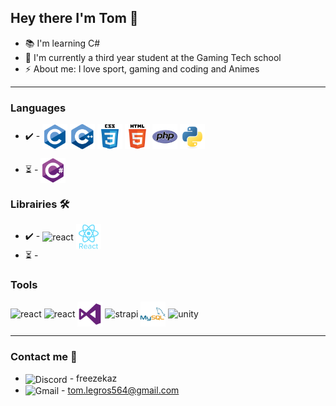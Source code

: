 ## Hey there I'm Tom 👋

- 📚 I'm learning C#
- 💼 I'm currently a third year student at the Gaming Tech school
- ⚡ About me: I love sport, gaming and coding and Animes

---


### Languages

- ✔️ - <img align="center" src="https://raw.githubusercontent.com/devicons/devicon/master/icons/c/c-original.svg" alt="c" width="40" height="40"/></img>
<img align="center" src="https://raw.githubusercontent.com/devicons/devicon/master/icons/cplusplus/cplusplus-original.svg" alt="cplusplus" width="40" height="40"/></img>
<img align="center" src="https://raw.githubusercontent.com/devicons/devicon/master/icons/css3/css3-original-wordmark.svg" alt="css3" width="40" height="40"/></img>
<img align="center" src="https://raw.githubusercontent.com/devicons/devicon/master/icons/html5/html5-original-wordmark.svg" alt="html5" width="40" height="40"/></img>
<img align="center" src="https://raw.githubusercontent.com/devicons/devicon/master/icons/php/php-original.svg" alt="php" width="40" height="40"/></img>
<img align="center" src="https://raw.githubusercontent.com/devicons/devicon/master/icons/python/python-original.svg" alt="python" width="40" height="40"/></img>


- ⏳ - <img align="center" src="https://raw.githubusercontent.com/devicons/devicon/master/icons/csharp/csharp-original.svg" alt="csharp" width="40" height="40"/></img>


 ### Librairies 🛠️
 
 - ✔️ - <img align="center" src="https://upload.wikimedia.org/wikipedia/commons/a/a0/SFML_Logo.svg" alt="react" width="40" height="40"/></img>
 <img align="center" src="https://raw.githubusercontent.com/devicons/devicon/master/icons/react/react-original-wordmark.svg" alt="react" width="40" height="40"/></img>
 - ⏳ -

### Tools

<img align="center" src="https://raw.githubusercontent.com/gilbarbara/logos/e0babf54f7ac9127942111bf177f549b709a60be/logos/git-icon.svg" alt="react" width="40" height="40"/></img>
<img align="center" src="https://raw.githubusercontent.com/gilbarbara/logos/e0babf54f7ac9127942111bf177f549b709a60be/logos/github-icon.svg" alt="react" width="40" height="40"/></img>
<img align="center" src="https://raw.githubusercontent.com/gilbarbara/logos/e0babf54f7ac9127942111bf177f549b709a60be/logos/visual-studio.svg" alt="react" width="40" height="40"/></img>
<img align="center" src="https://devicons.railway.app/i/strapi.svg" alt="strapi" width="40" height="40"/></img>
<img align="center" src="https://raw.githubusercontent.com/devicons/devicon/master/icons/mysql/mysql-original-wordmark.svg" alt="mysql" width="40" height="40"/></img>
<img align="center" src="https://raw.githubusercontent.com/devicons/devicon/master/unity/unity-original.svg" alt="unity" width="40" height="40"/></img>

---

### Contact me 💬

- <img align="center" alt="Discord" title="Discord" width="26px" src="https://raw.githubusercontent.com/gilbarbara/logos/e0babf54f7ac9127942111bf177f549b709a60be/logos/discord.svg" /> - freezekaz
- <img align="center" alt="Gmail" title="Email" width="26px" src="https://raw.githubusercontent.com/gilbarbara/logos/e0babf54f7ac9127942111bf177f549b709a60be/logos/google-gmail.svg" /> - tom.legros564@gmail.com


